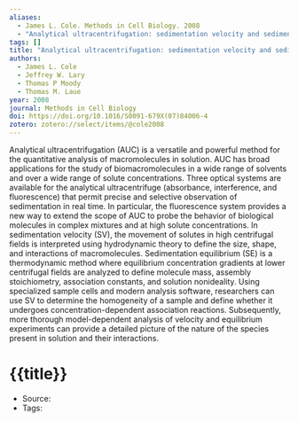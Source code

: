 ```yaml
---
aliases:
  - James L. Cole. Methods in Cell Biology. 2008
  - "Analytical ultracentrifugation: sedimentation velocity and sedimentation equilibrium"
tags: []
title: "Analytical ultracentrifugation: sedimentation velocity and sedimentation equilibrium"
authors:
  - James L. Cole
  - Jeffrey W. Lary
  - Thomas P Moody
  - Thomas M. Laue
year: 2008
journal: Methods in Cell Biology
doi: https://doi.org/10.1016/S0091-679X(07)84006-4
zotero: zotero://select/items/@cole2008
---
```

<!-- START_ABSTRACT -->
Analytical ultracentrifugation (AUC) is a versatile and powerful method for the quantitative analysis of macromolecules in solution. AUC has broad applications for the study of biomacromolecules in a wide range of solvents and over a wide range of solute concentrations. Three optical systems are available for the analytical ultracentrifuge (absorbance, interference, and fluorescence) that permit precise and selective observation of sedimentation in real time. In particular, the fluorescence system provides a new way to extend the scope of AUC to probe the behavior of biological molecules in complex mixtures and at high solute concentrations. In sedimentation velocity (SV), the movement of solutes in high centrifugal fields is interpreted using hydrodynamic theory to define the size, shape, and interactions of macromolecules. Sedimentation equilibrium (SE) is a thermodynamic method where equilibrium concentration gradients at lower centrifugal fields are analyzed to define molecule mass, assembly stoichiometry, association constants, and solution nonideality. Using specialized sample cells and modern analysis software, researchers can use SV to determine the homogeneity of a sample and define whether it undergoes concentration-dependent association reactions. Subsequently, more thorough model-dependent analysis of velocity and equilibrium experiments can provide a detailed picture of the nature of the species present in solution and their interactions.
<!-- END_ABSTRACT -->

<!-- START_TEMPLATE -->
# {{title}}

- Source:
- Tags: 
<!-- END_TEMPLATE -->
